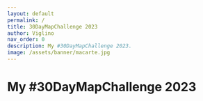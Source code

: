 ```yaml
---
layout: default
permalink: /
title: 30DayMapChallenge 2023
author: Viglino
nav_order: 0
description: My #30DayMapChallenge 2023.
image: /assets/banner/macarte.jpg
---
```

# My #30DayMapChallenge 2023
